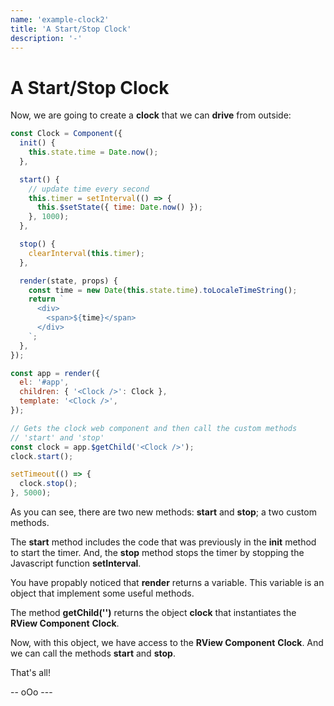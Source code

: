```yaml
---
name: 'example-clock2'
title: 'A Start/Stop Clock'
description: '-'
---
```


# A Start/Stop Clock

Now, we are going to create a **clock** that we can **drive** from outside:

```javascript
const Clock = Component({
  init() {
    this.state.time = Date.now();
  },

  start() {
    // update time every second
    this.timer = setInterval(() => {
      this.$setState({ time: Date.now() });
    }, 1000);
  },

  stop() {
    clearInterval(this.timer);
  },

  render(state, props) {
    const time = new Date(this.state.time).toLocaleTimeString();
    return `
      <div>
        <span>${time}</span>
      </div>
    `;
  },
});

const app = render({
  el: '#app',
  children: { '<Clock />': Clock },
  template: '<Clock />',
});

// Gets the clock web component and then call the custom methods
// 'start' and 'stop'
const clock = app.$getChild('<Clock />');
clock.start();

setTimeout(() => {
  clock.stop();
}, 5000);
```

As you can see, there are two new methods: **start** and **stop**; a two custom methods.

The **start** method includes the code that was previously in the **init** method to start the timer. And, the **stop** method stops the timer by stopping the Javascript function **setInterval**.

You have propably noticed that **render** returns a variable. This variable is an object that implement some useful methods.

The method **getChild('<Clock />')** returns the object **clock** that instantiates the **RView Component** **Clock**.

Now, with this object, we have access to the **RView Component** **Clock**. And we can call the methods **start** and **stop**.

That's all!

--  oOo ---
